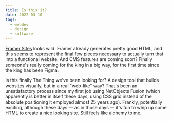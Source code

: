 ```yaml
---
title: Is this it?
date: 2022-03-10
tags:
  - webdev
  - design
  - software
---
```






[Framer Sites](https://www.framer.com/sites/) looks wild. Framer already generates pretty good HTML, and this seems to represent the final few pieces necessary to actually turn that into a functional website. And CMS features are coming soon? Finally someone's really coming for the king in a big way, for the first time since the king has been Figma.

Is this finally The Thing we've been looking for? A design tool that builds websites visually, but in a real "web-like" way? That's been an unsatisfactory process since my first job using NetObjects Fusion (which apparently is better in itself these days, using CSS grid instead of the absolute positioning it employed almost 25 years ago). Frankly, potentially exciting, although these days — as in those days — it's fun to whip up some HTML to create a nice looking site. Still feels like alchemy to me.
